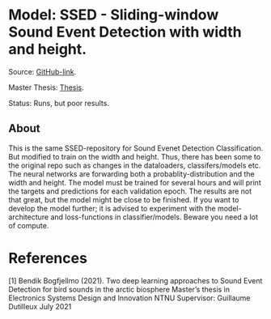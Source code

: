 # Model: SSED - Sliding-window Sound Event Detection with width and height.

Source: [GitHub-link](https://github.com/bendikbo/SSED).

Master Thesis: [Thesis](https://github.com/bendikbo/SSED/blob/main/thesis.pdf).

Status: Runs, but poor results. 

## About
This is the same SSED-repository for Sound Evenet Detection Classification. But modified to train on the width and height. Thus, there has been some to the original repo such as changes in the dataloaders, classifers/models etc. The neural networks are forwarding both a probablity-distribution and the width and height. The model must be trained for several hours and will print the targets and predictions for each validation epoch. The results are not that great, but the model might be close to be finished. If you want to develop the model further; it is advised to experiment with the model-architecture and loss-functions in classifier/models. Beware you need a lot of compute.


# References
<a id="1">[1]</a> 
Bendik Bogfjellmo (2021). 
Two deep learning approaches to Sound Event Detection for bird sounds in the arctic biosphere
Master’s thesis in Electronics Systems Design and Innovation NTNU Supervisor: Guillaume Dutilleux July 2021

